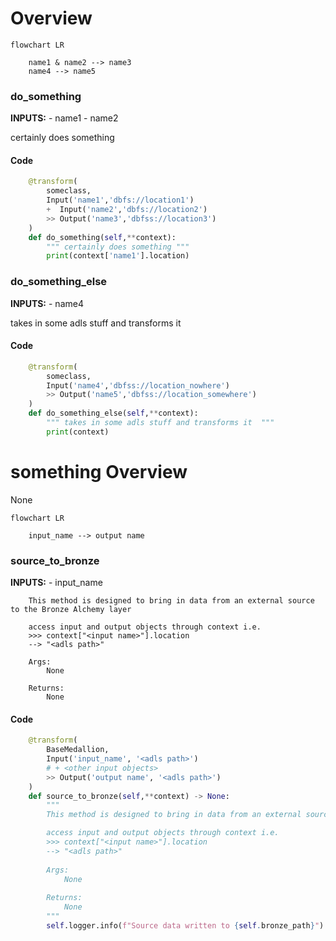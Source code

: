 # Overview 

```mermaid
flowchart LR

    name1 & name2 --> name3
    name4 --> name5
```

### do_something
**INPUTS:**
    - name1
    - name2

 certainly does something 

#### Code
```python
    @transform(
        someclass,
        Input('name1','dbfs://location1') 
        +  Input('name2','dbfs://location2') 
        >> Output('name3','dbfss://location3')    
    )
    def do_something(self,**context):
        """ certainly does something """
        print(context['name1'].location)

```

### do_something_else
**INPUTS:**
    - name4

 takes in some adls stuff and transforms it  

#### Code
```python
    @transform(
        someclass,
        Input('name4','dbfss://location_nowhere')
        >> Output('name5','dbfss://location_somewhere')
    )
    def do_something_else(self,**context):
        """ takes in some adls stuff and transforms it  """
        print(context)

```







# something Overview 
None

```mermaid
flowchart LR

    input_name --> output name
```

### source_to_bronze
**INPUTS:**
    - input_name


        This method is designed to bring in data from an external source to the Bronze Alchemy layer

        access input and output objects through context i.e. 
        >>> context["<input name>"].location 
        --> "<adls path>"
        
        Args:
            None
            
        Returns: 
            None
        

#### Code
```python
    @transform(
        BaseMedallion,
        Input('input_name', '<adls path>')
        # + <other input objects>
        >> Output('output name', '<adls path>')
    )
    def source_to_bronze(self,**context) -> None:
        """
        This method is designed to bring in data from an external source to the Bronze Alchemy layer

        access input and output objects through context i.e. 
        >>> context["<input name>"].location 
        --> "<adls path>"
        
        Args:
            None
            
        Returns: 
            None
        """
        self.logger.info(f"Source data written to {self.bronze_path}")

```
